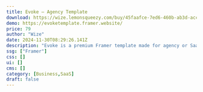 ```yaml
---
title: Evoke — Agency Template
download: https://wize.lemonsqueezy.com/buy/45faafce-7ed6-460b-ab3d-acc16cf29729?aff=YGGpO5
demo: https://evoketemplate.framer.website/
price: 79
author: "Wize"
date: 2024-11-30T08:29:26.141Z
description: "Evoke is a premium Framer template made for agency or SaaS businesses. It has 7 unique pages, a proven conversion funnel, and a sleek design that will elevate your branding."
ssg: ["Framer"]
css: []
ui: []
cms: []
category: [Business,SaaS]
draft: false
---
```

